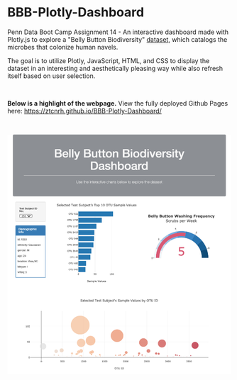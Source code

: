 # BBB-Plotly-Dashboard

Penn Data Boot Camp Assignment 14 - An interactive dashboard made with Plotly.js to explore a "Belly Button Biodiversity" [dataset](http://robdunnlab.com/projects/belly-button-biodiversity/results-and-data/), which catalogs the microbes that colonize human navels.

The goal is to utilize Plotly, JavaScript, HTML, and CSS to display the dataset in an interesting and aesthetically pleasing way while also refresh itself based on user selection.

<br>

<strong>Below is a highlight of the webpage.</strong> View the fully deployed Github Pages here: https://ztcnrh.github.io/BBB-Plotly-Dashboard/

<br>

![Plotly Dashboard Preview](highlights/deployment_highlight.png)
